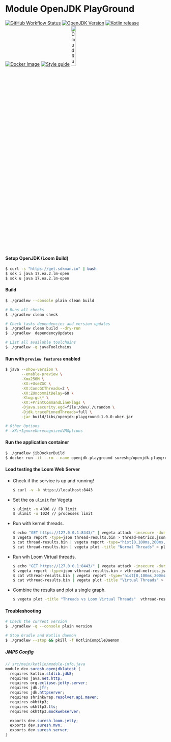 # Module OpenJDK PlayGround

[![GitHub Workflow Status][gha_badge]][gha_url]
[![OpenJDK Version][java_img]][java_url]
[![Kotlin release][kt_img]][kt_url]
[![Docker Image][docker_img]][docker_url]
[![Style guide][ktlint_img]][ktlint_url]
<a href="https://deploy.cloud.run"><img src="https://deploy.cloud.run/button.svg" alt="CloudRun" title="CloudRun" width="18%"></a>

#### Setup OpenJDK (Loom Build)
```bash
$ curl -s "https://get.sdkman.io" | bash
$ sdk i java 17.ea.2.lm-open
$ sdk u java 17.ea.2.lm-open
```

#### Build
```bash
$ ./gradlew --console plain clean build

# Runs all checks
$ ./gradlew clean check

# Check tasks dependencies and version updates
$ ./gradlew clean build --dry-run
$ ./gradlew  dependencyUpdates

# List all available toolchains
$ ./gradlew -q javaToolchains
```

#### Run with `preview features` enabled
```bash
$ java --show-version \
       --enable-preview \
       -Xmx256M \
       -XX:+UseZGC \
       -XX:ConcGCThreads=2 \
       -XX:ZUncommitDelay=60 \
       -Xlog:gc\* \
       -XX:+PrintCommandLineFlags \
       -Djava.security.egd=file:/dev/./urandom \
       -Djdk.tracePinnedThreads=full \
       -jar build/libs/openjdk-playground-1.0.0-uber.jar

# Other Options
# -XX:+IgnoreUnrecognizedVMOptions
```

#### Run the application container
```bash
$ ./gradlew jibDockerBuild
$ docker run -it --rm --name openjdk-playground sureshg/openjdk-playground
```

#### Load testing the Loom Web Server

  -  Check if the service is up and running!
      ```bash
      $ curl -v -k https://localhost:8443
      ```

  - Set the os `ulimit` for Vegeta
      ```bash
      $ ulimit -n 4096 // FD limit
      $ ulimit -u 1024 // processes limit
      ```
  - Run with kernel threads.
      ```bash
      $ echo "GET https://127.0.0.1:8443/" | vegeta attack -insecure -duration=10s -name=Threads -rate=250 | tee thread-results.bin | vegeta report
      $ vegeta report -type=json thread-results.bin > thread-metrics.json
      $ cat thread-results.bin | vegeta report -type="hist[0,100ms,200ms,300ms]"
      $ cat thread-results.bin | vegeta plot -title "Normal Threads" > plot.html && open plot.html
      ```
  - Run wih Loom Virtual threads.
      ```bash
      $ echo "GET https://127.0.0.1:8443/" | vegeta attack -insecure -duration=10s -name=VirtualThreads -rate=250 | tee vthread-results.bin | vegeta report
      $ vegeta report -type=json vthread-results.bin > vthread-metrics.json
      $ cat vthread-results.bin | vegeta report -type="hist[0,100ms,200ms,300ms]"
      $ cat vthread-results.bin | vegeta plot -title "Virtual Threads" > plot.html && open plot.html
      ```
  - Combine the results and plot a single graph.
      ```bash
      $ vegeta plot -title "Threads vs Loom Virtual Threads"  vthread-results.bin thread-results.bin > plot.html && open plot.html
      ```

#### Troubleshooting

```bash
# Check the current version
$ ./gradlew -q --console plain version

# Stop Gradle and Kotlin daemon
$ ./gradlew --stop && pkill -f KotlinCompileDaemon

```

##### JMPS Config
```java
// src/main/kotlin/module-info.java
module dev.suresh.openjdklatest {
  requires kotlin.stdlib.jdk8;
  requires java.net.http;
  requires org.eclipse.jetty.server;
  requires jdk.jfr;
  requires jdk.httpserver;
  requires shrinkwrap.resolver.api.maven;
  requires okhttp3;
  requires okhttp3.tls;
  requires okhttp3.mockwebserver;

  exports dev.suresh.loom.jetty;
  exports dev.suresh.mvn;
  exports dev.suresh.server;
}
```

 <!--
 // Template for IR based Kotlin compiler plugin
 https://github.com/bnorm/kotlin-ir-plugin-template

 Idiomatic Gradle  - https://github.com/jjohannes/idiomatic-gradle

 Http APIs to test - https://api.github.com/repos/jetbrains/kotlin
                   - https://httpbin.org/

 Cloud Run - https://github.com/jamesward/hello-kotlin-ktor
 Docker Builds - https://github.com/jamesward/comparing-docker-methods

 GC Tuning - https://docs.oracle.com/en/java/javase/15/gctuning/

 https://www.eclipse.org/jetty/documentation/current/high-load.html
 https://webtide.com/lies-damned-lies-and-benchmarks-2/

 https://github.com/marketplace/actions/download-openjdk
 https://github.com/sormuras/junit5-looming/blob/master/.github/workflows/main.yml

 https://github.com/actions/cache/blob/main/examples.md#java---gradle

 https://github.com/android/gradle-recipes

 CSS in Github README  - https://github.com/sindresorhus/css-in-readme-like-wat

 https://kordamp.org/kordamp-gradle-plugins/
 -->


[java_url]: https://jdk.java.net/
[java_img]: https://img.shields.io/badge/OpenJDK-Version--17-orange?logo=java&style=for-the-badge&logoColor=blue  

[kt_url]: https://github.com/JetBrains/kotlin/releases/latest
[kt_img]: https://img.shields.io/github/release/JetBrains/kotlin.svg?label=Kotlin&logo=kotlin&style=for-the-badge

[mvn_search]: https://search.maven.org/search?q=g:io.micronaut
[mvn_jar]: https://search.maven.org/remote_content?g=io.micronaut&a=micronaut-http-server-netty&v=LATEST
[mvn_jar_img]: https://img.shields.io/maven-central/v/io.micronaut/micronaut-runtime?color=orange&label=micronaut&logo=apache-rocketmq&logoColor=orange&style=for-the-badge

[gha_url]: https://github.com/sureshg/openjdk-playground/actions
[gha_img]: https://github.com/sureshg/openjdk-playground/workflows/CI/badge.svg?branch=master
[gha_badge]: https://img.shields.io/github/workflow/status/sureshg/openjdk-playground/CI?color=green&label=Build&logo=Github-Actions&logoColor=green&style=for-the-badge
[gh_pkgs]: https://github.com/sureshg/openjdk-playground/packages

[docker_img]: https://img.shields.io/docker/v/sureshg/openjdk-playground?color=40c4ff&label=DockerHub&logo=docker&logoColor=40c4ff&style=for-the-badge
[docker_url]: https://hub.docker.com/r/sureshg/openjdk-playground

[sonar_img]: https://img.shields.io/sonar/quality_gate/io.sureshg:kotlin-scratchpad?logo=sonarcloud&server=https%3A%2F%2Fsonarcloud.io&style=for-the-badge
[sonar_url]: https://sonarcloud.io/dashboard?id=io.sureshg%3Akotlin-scratchpad

[jmh_url]: https://openjdk.java.net/projects/code-tools/jmh/
[jmh_img]: https://img.shields.io/maven-central/v/org.openjdk.jmh/jmh-core?color=magenta&label=Jmh-Core&logo=apache%20maven&logoColor=magenta&style=for-the-badge
[jmh-archetypes]: https://github.com/openjdk/jmh/tree/master/jmh-archetypes

[javadoc_url]: https://javadoc.io/doc/org.jetbrains.kotlin/kotlin-stdlib
[javadoc_img]: https://javadoc.io/badge2/org.jetbrains.kotlin/kotlin-stdlib/javadoc.svg?logo=kotlin&style=for-the-badge

[sty_url]: https://kotlinlang.org/docs/reference/coding-conventions.html
[sty_img]: https://img.shields.io/badge/style-Kotlin--Official-40c4ff.svg?style=for-the-badge&logo=kotlin&logoColor=40c4ff

[ktlint_url]: https://ktlint.github.io/
[ktlint_img]: https://img.shields.io/badge/code%20style-%E2%9D%A4-FF4081.svg?logo=kotlin&style=for-the-badge&logoColor=FF4081